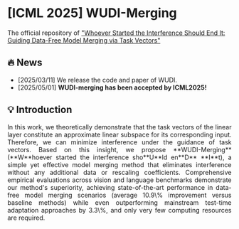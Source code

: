 # [ICML 2025] WUDI-Merging
The official repository of ["Whoever Started the Interference Should End It: Guiding Data-Free Model Merging via Task Vectors"](https://arxiv.org/abs/2503.08099)

## 🔥 News

- [2025/03/11] We release the code and paper of WUDI.
- [2025/05/01] **WUDI-merging has been accepted by ICML2025!**

## 💡 Introduction 

<div style="text-align: justify"> 
 In this work, we theoretically demonstrate that the task vectors of the linear layer constitute an approximate linear subspace for its corresponding input. Therefore, we can minimize interference under the guidance of task vectors. Based on this insight, we propose **WUDI-Merging** (**W**hoever started the interference sho**U**ld en**D** **I**t), a simple yet effective model merging method that eliminates interference without any additional data or rescaling coefficients. Comprehensive empirical evaluations across vision and language benchmarks demonstrate our method's superiority, achieving state-of-the-art performance in data-free model merging scenarios (average 10.9\% improvement versus baseline methods)  while even outperforming mainstream test-time adaptation approaches by 3.3\%, and only very few computing resources are required.
</div>

